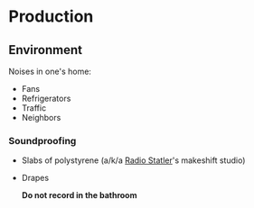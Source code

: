 # Production

## Environment

Noises in one's home:
* Fans
* Refrigerators
* Traffic
* Neighbors

### Soundproofing
* Slabs of polystyrene (a/k/a [Radio Statler](https://www.flickr.com/photos/linux4all/2715105417/in/album-72157606449334583/)'s makeshift studio)

* Drapes

	**Do not record in the bathroom**
